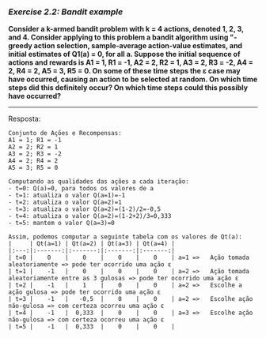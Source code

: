 ### *Exercise 2.2: Bandit example*

**Consider a k-armed bandit problem with k = 4 actions, denoted 1, 2, 3, and 4. Consider applying to this problem a bandit algorithm using "-greedy action selection, sample-average action-value estimates, and initial estimates of Q1(a) = 0, for all a. Suppose the initial sequence of actions and rewards is A1 = 1, R1 = -1, A2 = 2, R2 = 1, A3 = 2, R3 = -2, A4 = 2, R4 = 2, A5 = 3, R5 = 0. On some of these time steps the ε case may have occurred, causing an action to be selected at random. On which time steps did this definitely occur? On which time steps could this possibly have occurred?**

---
Resposta:

```
Conjunto de Ações e Recompensas:
A1 = 1; R1 = -1
A2 = 2; R2 = 1
A3 = 2; R3 = -2
A4 = 2; R4 = 2
A5 = 3; R5 = 0

Computando as qualidades das ações a cada iteração:
- t=0: Q(a)=0, para todos os valores de a
- t=1: atualiza o valor Q(a=1)=-1
- t=2: atualiza o valor Q(a=2)=1
- t=3: atualiza o valor Q(a=2)=(1-2)/2=-0,5
- t=4: atualiza o valor Q(a=2)=(1-2+2)/3=0,333
- t=5: mantem o valor Q(a=3)=0

Assim, podemos computar a seguinte tabela com os valores de Qt(a):
|     | Qt(a=1) | Qt(a=2) | Qt(a=3) | Qt(a=4) |
|:---:|:-------:|:-------:|:-------:|:-------:|
| t=0 |    0    |    0    |    0    |    0    | a=1 =>   Ação tomada aleatoriamente => pode ter ocorrido uma ação ε 
| t=1 |    -1   |    0    |    0    |    0    | a=2 =>   Ação tomada aleatoriamente entre as 3 gulosas => pode ter ocorrido uma ação ε 
| t=2 |    -1   |    1    |    0    |    0    | a=2 =>   Escolhe a ação gulosa => pode ter ocorrido uma ação ε 
| t=3 |    -1   |   -0,5  |    0    |    0    | a=2 =>   Escolhe ação não-gulosa => com certeza ocorreu uma ação ε 
| t=4 |    -1   |  0,333  |    0    |    0    | a=3 =>   Escolhe ação não-gulosa => com certeza ocorreu uma ação ε 
| t=5 |    -1   |  0,333  |    0    |    0    |


```
